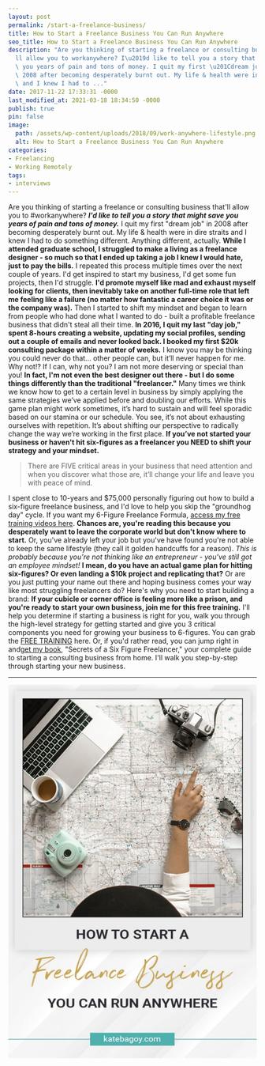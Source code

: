 ```yaml
---
layout: post
permalink: /start-a-freelance-business/
title: How to Start a Freelance Business You Can Run Anywhere
seo_title: How to Start a Freelance Business You Can Run Anywhere
description: "Are you thinking of starting a freelance or consulting business that\u2019\
  ll allow you to workanywhere? I\u2019d like to tell you a story that might save\
  \ you years of pain and tons of money. I quit my first \u201Cdream job\u201D in\
  \ 2008 after becoming desperately burnt out. My life & health were in dire straits\
  \ and I knew I had to ..."
date: 2017-11-22 17:33:31 -0000
last_modified_at: 2021-03-18 18:34:50 -0000
publish: true
pin: false
image:
  path: /assets/wp-content/uploads/2018/09/work-anywhere-lifestyle.png
  alt: How to Start a Freelance Business You Can Run Anywhere
categories:
- Freelancing
- Working Remotely
tags:
- interviews
---
```

Are you thinking of starting a freelance or consulting business that'll allow you to #workanywhere? **_I'd like to tell you a story that might save you years of pain and tons of money._** I quit my first "dream job" in 2008 after becoming desperately burnt out. My life & health were in dire straits and I knew I had to do something different. Anything different, actually. **While I attended graduate school, I struggled to make a living as a freelance designer - so much so that I ended up taking a job I knew I would hate, just to pay the bills.** I repeated this process multiple times over the next couple of years. I'd get inspired to start my business, I'd get some fun projects, then I'd struggle. **I'd promote myself like mad and exhaust myself looking for clients, then inevitably take on another full-time role that left me feeling like a failure (no matter how fantastic a career choice it was or the company was).** Then I started to shift my mindset and began to learn from people who had done what I wanted to do - built a profitable freelance business that didn't steal all their time. **In 2016, I quit my last "day job," spent 8-hours creating a website, updating my social profiles, sending out a couple of emails and never looked back. I booked my first $20k consulting package within a matter of weeks.** I know you may be thinking you could never do that... other people can, but it’ll never happen for me. Why not!? If I can, why not you? I am not more deserving or special than you! **In fact, I'm not even the best designer out there - but I do some things differently than the traditional "freelancer."** Many times we think we know how to get to a certain level in business by simply applying the same strategies we’ve applied before and doubling our efforts. While this game plan might work sometimes, it’s hard to sustain and will feel sporadic based on our stamina or our schedule. You see, it’s not about exhausting ourselves with repetition. It’s about shifting our perspective to radically change the way we’re working in the first place. **If you’ve not started your business or haven't hit six-figures as a freelancer you NEED to shift your strategy and your mindset.**

> There are FIVE critical areas in your business that need attention and when you discover what those are, it’ll change your life and leave you with peace of mind.

I spent close to 10-years and $75,000 personally figuring out how to build a six-figure freelance business, and I'd love to help you skip the "groundhog day" cycle. If you want my 6-Figure Freelance Formula, [access my free training videos here](https://katebagoy.com/the-six-figure-formula). **Chances are, you're reading this because you desperately want to leave the corporate world but don't know where to start.** Or, you've already left your job but you've have found you're not able to keep the same lifestyle (they call it golden handcuffs for a reason). _This is probably because you're not thinking like an entrepreneur - you've still got an employee mindset!_ **I mean, do you have an actual game plan for hitting six-figures? Or even landing a $10k project and replicating that?** Or are you just putting your name out there and hoping business comes your way like most struggling freelancers do? Here's why you need to start building a brand:  **If your cubicle or corner office is feeling more like a prison, and you're ready to start your own business, join me for this free training.** I'll help you determine if starting a business is right for you, walk you through the high-level strategy for getting started and give you 3 critical components you need for growing your business to 6-figures. You can grab the [FREE TRAINING](https://katebagoy.com/the-six-figure-formula) here. Or, if you'd rather read, you can jump right in and[get my book](https://go.katebagoy.com/ebook), "Secrets of a Six Figure Freelancer," your complete guide to starting a consulting business from home. I'll walk you step-by-step through starting your new business.

* * *

![](/assets/wp-content/uploads/2017/11/281536-Pinterest-Graphic-735x1102px-3-683x1024.jpg)
